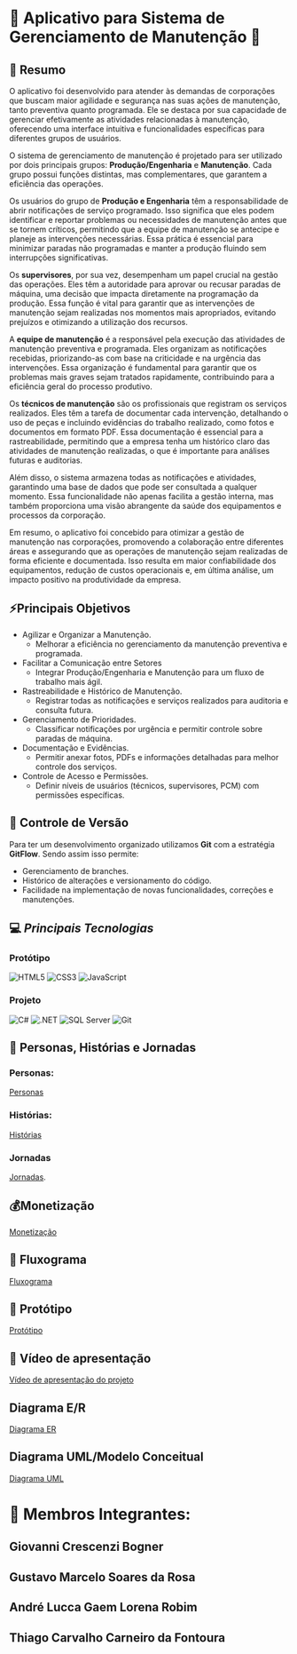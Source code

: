 # 🔧 Aplicativo para Sistema de Gerenciamento de Manutenção 🔨

## 📜 Resumo

O aplicativo foi desenvolvido para atender às demandas de corporações que buscam maior agilidade e segurança nas suas ações de manutenção, tanto preventiva quanto programada. Ele se destaca por sua capacidade de gerenciar efetivamente as atividades relacionadas à manutenção, oferecendo uma interface intuitiva e funcionalidades específicas para diferentes grupos de usuários.

O sistema de gerenciamento de manutenção é projetado para ser utilizado por dois principais grupos: **Produção/Engenharia** e **Manutenção**. Cada grupo possui funções distintas, mas complementares, que garantem a eficiência das operações.

Os usuários do grupo de **Produção e Engenharia** têm a responsabilidade de abrir notificações de serviço programado. Isso significa que eles podem identificar e reportar problemas ou necessidades de manutenção antes que se tornem críticos, permitindo que a equipe de manutenção se antecipe e planeje as intervenções necessárias. Essa prática é essencial para minimizar paradas não programadas e manter a produção fluindo sem interrupções significativas.

Os **supervisores**, por sua vez, desempenham um papel crucial na gestão das operações. Eles têm a autoridade para aprovar ou recusar paradas de máquina, uma decisão que impacta diretamente na programação da produção. Essa função é vital para garantir que as intervenções de manutenção sejam realizadas nos momentos mais apropriados, evitando prejuízos e otimizando a utilização dos recursos.

A **equipe de manutenção** é a responsável pela execução das atividades de manutenção preventiva e programada. Eles organizam as notificações recebidas, priorizando-as com base na criticidade e na urgência das intervenções. Essa organização é fundamental para garantir que os problemas mais graves sejam tratados rapidamente, contribuindo para a eficiência geral do processo produtivo.

Os **técnicos de manutenção** são os profissionais que registram os serviços realizados. Eles têm a tarefa de documentar cada intervenção, detalhando o uso de peças e incluindo evidências do trabalho realizado, como fotos e documentos em formato PDF. Essa documentação é essencial para a rastreabilidade, permitindo que a empresa tenha um histórico claro das atividades de manutenção realizadas, o que é importante para análises futuras e auditorias.

Além disso, o sistema armazena todas as notificações e atividades, garantindo uma base de dados que pode ser consultada a qualquer momento. Essa funcionalidade não apenas facilita a gestão interna, mas também proporciona uma visão abrangente da saúde dos equipamentos e processos da corporação.

Em resumo, o aplicativo foi concebido para otimizar a gestão de manutenção nas corporações, promovendo a colaboração entre diferentes áreas e assegurando que as operações de manutenção sejam realizadas de forma eficiente e documentada. Isso resulta em maior confiabilidade dos equipamentos, redução de custos operacionais e, em última análise, um impacto positivo na produtividade da empresa.
## ⚡Principais Objetivos
- Agilizar e Organizar a Manutenção.
  - Melhorar a eficiência no gerenciamento da manutenção preventiva e programada.
- Facilitar a Comunicação entre Setores
  - Integrar Produção/Engenharia e Manutenção para um fluxo de trabalho mais ágil.
- Rastreabilidade e Histórico de Manutenção.
  - Registrar todas as notificações e serviços realizados para auditoria e consulta futura.
- Gerenciamento de Prioridades.
  - Classificar notificações por urgência e permitir controle sobre paradas de máquina.
- Documentação e Evidências.
  - Permitir anexar fotos, PDFs e informações detalhadas para melhor controle dos serviços.
- Controle de Acesso e Permissões.
  - Definir níveis de usuários (técnicos, supervisores, PCM) com permissões específicas.
 

## 🚀 Controle de Versão   

Para ter um desenvolvimento organizado  utilizamos **Git** com a estratégia **GitFlow**. Sendo assim isso permite:  
- Gerenciamento de branches.  
- Histórico de alterações e versionamento do código.  
- Facilidade na implementação de novas funcionalidades, correções e manutenções.
  
## 💻 *Principais Tecnologias*
### Protótipo
![HTML5](https://img.shields.io/badge/HTML5-E34F26?style=for-the-badge&logo=html5&logoColor=white)
![CSS3](https://img.shields.io/badge/CSS3-1572B6?style=for-the-badge&logo=css3&logoColor=white)
![JavaScript](https://img.shields.io/badge/JavaScript-F7DF1E?style=for-the-badge&logo=javascript&logoColor=black)
### Projeto
![C#](https://img.shields.io/badge/C%23-239120?style=for-the-badge&logo=c-sharp&logoColor=white)
![.NET](https://img.shields.io/badge/.NET-512BD4?style=for-the-badge&logo=dotnet&logoColor=white)
![SQL Server](https://img.shields.io/badge/SQL%20Server-CC2927?style=for-the-badge&logo=microsoft-sql-server&logoColor=white)
![Git](https://img.shields.io/badge/Git-F05032?style=for-the-badge&logo=git&logoColor=white)

## 👤 Personas, Histórias e Jornadas
### Personas:
[Personas](https://miro.com/app/board/uXjVIQO39Sw=/?share_link_id=523911935066)
### Histórias:
[Histórias](https://docs.google.com/document/d/1_YSscmlTVGn41b1v5qjr5izB3jSwSyE_TS-WT7YthzA/edit?usp=sharinga)
### Jornadas
[Jornadas](https://docs.google.com/document/d/10misB9ikd36wNus5Er6NvSV9rlcsPlX8v5ppIzgldgk/edit?usp=sharing).

## 💰Monetização
[Monetização](https://docs.google.com/document/d/1jei-thDnd4v6yPKlrNNZwc4VZ0_6gmfU/edit?usp=sharing&ouid=100082239877407507277&rtpof=true&sd=true)

## 📜 Fluxograma 
[Fluxograma](https://miro.com/app/board/uXjVIJNQHCw=/?share_link_id=523911935066)

## 🤖 Protótipo
[Protótipo](https://www.figma.com/design/zLMbxKJMbvdY1y13SZvsDA/Untitled?node-id=0-1&t=7Zq54F2dXpquuT1S-1)

## 🎥 Vídeo de apresentação
[Vídeo de apresentação do projeto](https://we.tl/t-2O5fQ0FB8T)

## Diagrama E/R
[Diagrama ER](https://app.brmodeloweb.com/#!/publicview/683da685a1f73becf72fb5a5)

## Diagrama UML/Modelo Conceitual
[Diagrama UML](https://miro.com/welcomeonboard/V0l6VTQ1QXVCblJuODhpV1JERno4VVA2MHBxMy82NnQzcjV0VGcvMmVRbUd6MmNQdTd2cDliMGZTSlE1TE9jYW1UT2xVcW5sa28xenBTTDAvZC9PcjQvaXhwUkhZYTJMUS9BemhDZjgxcVpvbkdmcGh6YWwreFVUQXM2TktQVDBhWWluRVAxeXRuUUgwWDl3Mk1qRGVRPT0hdjE=?share_link_id=944107311074)

## 

# 🤝 Membros Integrantes:
## Giovanni Crescenzi Bogner
## Gustavo Marcelo Soares da Rosa
## André Lucca Gaem Lorena Robim
## Thiago Carvalho Carneiro da Fontoura


